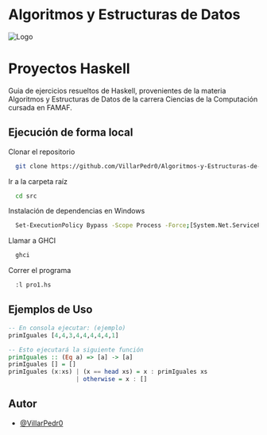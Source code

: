 # Algoritmos y Estructuras de Datos
 ![Logo](https://www.famaf.unc.edu.ar/documents/3253/Logo-FAMAF_UNC-color-2.jpg)

# Proyectos Haskell

Guia de ejercicios resueltos de Haskell, provenientes de la materia Algoritmos y Estructuras de Datos de la carrera Ciencias de la Computación cursada en FAMAF.


## Ejecución de forma local

Clonar el repositorio

```bash
  git clone https://github.com/VillarPedr0/Algoritmos-y-Estructuras-de-Datos
```

Ir a la carpeta raíz

```bash
  cd src
```

Instalación de dependencias en Windows

```bash
  Set-ExecutionPolicy Bypass -Scope Process -Force;[System.Net.ServicePointManager]::SecurityProtocol = [System.Net.ServicePointManager]::SecurityProtocol -bor 3072; try { Invoke-Command -ScriptBlock ([ScriptBlock]::Create((Invoke-WebRequest https://www.haskell.org/ghcup/sh/bootstrap-haskell.ps1 -UseBasicParsing))) -ArgumentList $true } catch { Write-Error $_ }
```

Llamar a GHCI

```bash
  ghci
```

Correr el programa

```bash
  :l pro1.hs
```


## Ejemplos de Uso

```haskell
-- En consola ejecutar: (ejemplo)
primIguales [4,4,3,4,4,4,4,4,1]

-- Esto ejecutará la siguiente función
primIguales :: (Eq a) => [a] -> [a] 
primIguales [] = []
primIguales (x:xs) | (x == head xs) = x : primIguales xs 
                   | otherwise = x : []

```


## Autor

- [@VillarPedr0](https://github.com/VillarPedr0)
